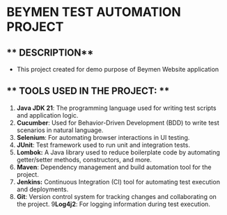 # **BEYMEN TEST AUTOMATION PROJECT**


## ** DESCRIPTION**

* This project created for demo purpose of Beymen Website application


## ** TOOLS USED IN THE PROJECT: **

1. **Java JDK 21**: The programming language used for writing test scripts and application logic.
2. **Cucumber**: Used for Behavior-Driven Development (BDD) to write test scenarios in natural language.
3. **Selenium**: For automating browser interactions in UI testing.
4. **JUnit**: Test framework used to run unit and integration tests.
5. **Lombok:** A Java library used to reduce boilerplate code by automating getter/setter methods, constructors, and more.
6. **Maven**: Dependency management and build automation tool for the project.
7. **Jenkins:** Continuous Integration (CI) tool for automating test execution and deployments.
8. **Git**: Version control system for tracking changes and collaborating on the project.
9**Log4j2**: For logging information during test execution.



